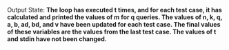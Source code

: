 Output State: **The loop has executed t times, and for each test case, it has calculated and printed the values of m for q queries. The values of n, k, q, a, b, ad, bd, and v have been updated for each test case. The final values of these variables are the values from the last test case. The values of t and stdin have not been changed.**